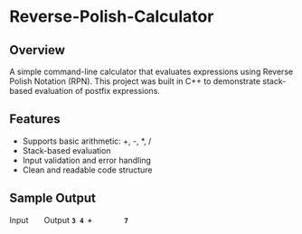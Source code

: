 # **Reverse-Polish-Calculator**

## **Overview**
A simple command-line calculator that evaluates expressions using Reverse Polish Notation (RPN). This project was built in C++ to demonstrate stack-based evaluation of postfix expressions.

## **Features**
- Supports basic arithmetic: +, -, *, /
- Stack-based evaluation
- Input validation and error handling
- Clean and readable code structure

## **Sample Output**
Input&nbsp;&nbsp;&nbsp;&nbsp;&nbsp;&nbsp;&nbsp;Output
**`3 4 +        7`**
